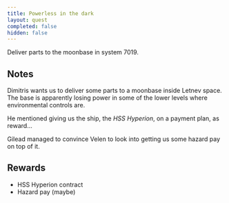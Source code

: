 ```yaml
---
title: Powerless in the dark
layout: quest
completed: false
hidden: false
---
```


Deliver parts to the moonbase in system 7019.

## Notes

Dimitris wants us to deliver some parts to a moonbase inside Letnev space. The base is apparently losing power in some of the lower levels where environmental controls are. 

He mentioned giving us the ship, the *HSS Hyperion*, on a payment plan, as reward...

Gilead managed to convince Velen to look into getting us some hazard pay on top of it.

## Rewards
* HSS Hyperion contract
* Hazard pay (maybe)
